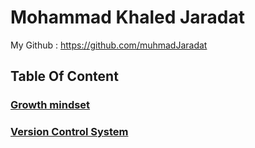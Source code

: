 # **Mohammad Khaled Jaradat**
My Github : https://github.com/muhmadJaradat

## **Table Of Content**
### [Growth mindset](https://muhmadjaradat.github.io/Reading-note/Growth_%20mindset)

### [Version Control System](https://muhmadjaradat.github.io/Reading-note/Version_control_system)

